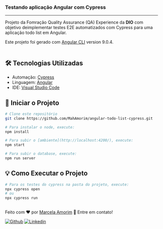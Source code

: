 ### Testando aplicação Angular com Cypress
---

Projeto da Fomração  Quality Assurance (QA) Experience da **DIO** com objetivo deimplementar testes E2E automatizados com Cypress para uma aplicação todo list em Angular.

Este projeto foi gerado com [Angular CLI](https://github.com/angular/angular-cli) version 9.0.4.
<br><br>

## :hammer_and_wrench: Tecnologias Utilizadas
- Automação: [Cypress](https://www.cypress.io/)
- Linguagem: [Angular](https://angular.io/)
- IDE: [Visual Studio Code](https://code.visualstudio.com/)

## :seedling: Iniciar o Projeto
```bash
# Clone este repositório
git clone https://github.com/MahAmorim/angular-todo-list-cypress.git
```

```bash
# Para instalar o node, execute:
npm install
```

```bash
# Para subir o [ambiente](http://localhost:4200/), execute:
npm start
```

```bash
# Para subir o database, execute:
npm run server
```

## :bulb: Como Executar o Projeto
```bash
# Para os testes do cypress na pasta do projeto, execute:
npx cypress open
# ou
npx cypress run
```

##
Feito com ❤️ por <a href="https://www.linkedin.com/in/amorim-marcela/">Marcela Amorim</a> :wave: Entre em contato!

[![Github](https://img.shields.io/badge/-Github-595D60?style=flat-square&logo=Github&logoColor=white&link=https://github.com/MahAmorim/)](https://github.com/MahAmorim/)
[![Linkedin](https://img.shields.io/badge/-LinkedIn-595D60?style=flat-square&logo=Linkedin&logoColor=white&link=https://www.linkedin.com/in/amorim-marcela//)](https://www.linkedin.com/in/amorim-marcela/)
